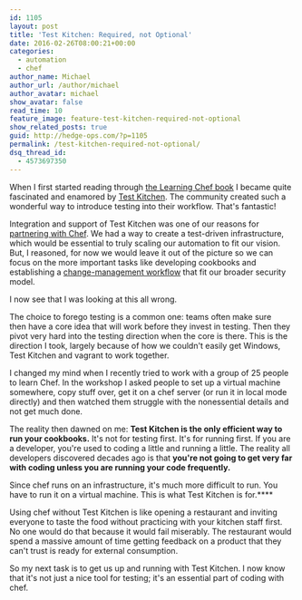 ```yaml
---
id: 1105
layout: post
title: 'Test Kitchen: Required, not Optional'
date: 2016-02-26T08:00:21+00:00
categories:
  - automation
  - chef
author_name: Michael
author_url: /author/michael
author_avatar: michael
show_avatar: false
read_time: 10
feature_image: feature-test-kitchen-required-not-optional 
show_related_posts: true 
guid: http://hedge-ops.com/?p=1105
permalink: /test-kitchen-required-not-optional/
dsq_thread_id:
  - 4573697350
---
```

When I first started reading through [the Learning Chef book](/learning-chef-book-review/) I became quite fascinated and enamored by [Test Kitchen](http://kitchen.ci/). The community created such a wonderful way to introduce testing into their workflow. That's fantastic!

Integration and support of Test Kitchen was one of our reasons for [partnering with Chef](/technology-partnership/). We had a way to create a test-driven infrastructure, which would be essential to truly scaling our automation to fit our vision. But, I reasoned, for now we would leave it out of the picture so we can focus on the more important tasks like developing cookbooks and establishing a [change-management workflow](/my-advice-for-chef-in-large-corporations/) that fit our broader security model.

I now see that I was looking at this all wrong.<!--more-->

The choice to forego testing is a common one: teams often make sure then have a core idea that will work before they invest in testing. Then they pivot very hard into the testing direction when the core is there. This is the direction I took, largely because of how we couldn't easily get Windows, Test Kitchen and vagrant to work together.

I changed my mind when I recently tried to work with a group of 25 people to learn Chef. In the workshop I asked people to set up a virtual machine somewhere, copy stuff over, get it on a chef server (or run it in local mode directly) and then watched them struggle with the nonessential details and not get much done.

The reality then dawned on me: **Test Kitchen is the only efficient way to run your cookbooks.** It's not for testing first. It's for running first. If you are a developer, you're used to coding a little and running a little. The reality all developers discovered decades ago is that **you're not going to get very far with coding unless you are running your code frequently.**

Since chef runs on an infrastructure, it's much more difficult to run. You have to run it on a virtual machine. This is what Test Kitchen is for.**** 

Using chef without Test Kitchen is like opening a restaurant and inviting everyone to taste the food without practicing with your kitchen staff first. No one would do that because it would fail miserably. The restaurant would spend a massive amount of time getting feedback on a product that they can't trust is ready for external consumption.

So my next task is to get us up and running with Test Kitchen. I now know that it's not just a nice tool for testing; it's an essential part of coding with chef.
